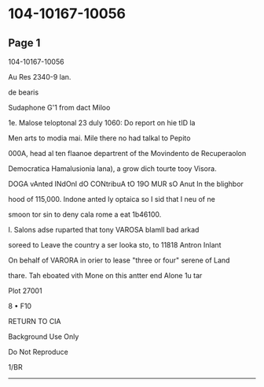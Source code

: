 # 104-10167-10056

## Page 1

104-10167-10056

Au Res 2340-9 lan.

de bearis

Sudaphone G'1 from dact Miloo

1e. Malose teloptonal 23 duly 1060: Do report on hie tID la

Men arts to modia mai. Mile there no had talkal to Pepito

000A, head al ten flaanoe departrent of the Movindento de Recuperaolon

Democratica Hamalusionia lana), a grow dich tourte tooy Visora.

DOGA vAnted INdOnI dO CONtribuA tO 19O MUR sO Anut ln the blighbor

hood of 115,000. Indone anted ly optaica so I sid that I neu of ne

smoon tor sin to deny cala rome a eat 1b46100.

I. Salons adse ruparted that tony VAROSA blamll bad arkad

soreed to Leave the country a ser looka sto, to 11818 Antron Inlant

On behalf of VARORA in orier to lease "three or four" serene of Land

thare. Tah eboated vith Mone on this antter end Alone 1u tar

Plot 27001

8 • F10

RETURN TO CIA

Background Use Only

Do Not Reproduce

1/BR

---

